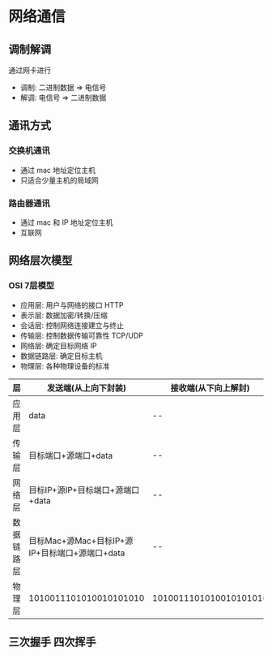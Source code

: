 # 网络通信

## 调制解调

通过网卡进行

- 调制: 二进制数据 => 电信号
- 解调: 电信号 => 二进制数据

## 通讯方式

### 交换机通讯

- 通过 mac 地址定位主机
- 只适合少量主机的局域网

### 路由器通讯

- 通过 mac 和 IP 地址定位主机
- 互联网

## 网络层次模型

### OSI 7层模型

- 应用层: 用户与网络的接口 HTTP
- 表示层: 数据加密/转换/压缩
- 会话层: 控制网络连接建立与终止
- 传输层: 控制数据传输可靠性 TCP/UDP
- 网络层: 确定目标网络 IP
- 数据链路层: 确定目标主机
- 物理层: 各种物理设备的标准

|    层    |    发送端(从上向下封装)    |    接收端(从下向上解封)    |
|----------|--------------|-------------|
|  应用层  |    data    |--|
|  传输层  |目标端口+源端口+data|--|
|  网络层  |目标IP+源IP+目标端口+源端口+data|--|
|  数据链路层  |目标Mac+源Mac+目标IP+源IP+目标端口+源端口+data|--|
|  物理层  |1010011101010010101010|1010011101010010101010|

## 三次握手 四次挥手

